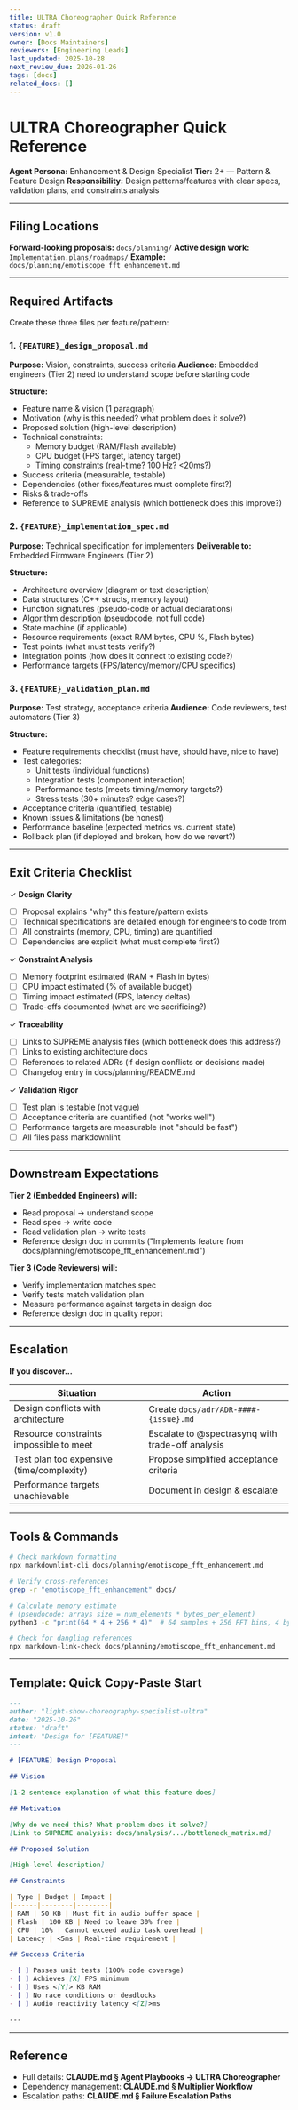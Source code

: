 ```yaml
---
title: ULTRA Choreographer Quick Reference
status: draft
version: v1.0
owner: [Docs Maintainers]
reviewers: [Engineering Leads]
last_updated: 2025-10-28
next_review_due: 2026-01-26
tags: [docs]
related_docs: []
---
```

<!-- markdownlint-disable MD013 -->

# ULTRA Choreographer Quick Reference

**Agent Persona:** Enhancement & Design Specialist
**Tier:** 2+ — Pattern & Feature Design
**Responsibility:** Design patterns/features with clear specs, validation plans, and constraints analysis

---

## Filing Locations

**Forward-looking proposals:** `docs/planning/`
**Active design work:** `Implementation.plans/roadmaps/`
**Example:** `docs/planning/emotiscope_fft_enhancement.md`

---

## Required Artifacts

Create these three files per feature/pattern:

### 1. `{FEATURE}_design_proposal.md`

**Purpose:** Vision, constraints, success criteria
**Audience:** Embedded engineers (Tier 2) need to understand scope before starting code

**Structure:**
- Feature name & vision (1 paragraph)
- Motivation (why is this needed? what problem does it solve?)
- Proposed solution (high-level description)
- Technical constraints:
  - Memory budget (RAM/Flash available)
  - CPU budget (FPS target, latency target)
  - Timing constraints (real-time? 100 Hz? <20ms?)
- Success criteria (measurable, testable)
- Dependencies (other fixes/features must complete first?)
- Risks & trade-offs
- Reference to SUPREME analysis (which bottleneck does this improve?)

### 2. `{FEATURE}_implementation_spec.md`

**Purpose:** Technical specification for implementers
**Deliverable to:** Embedded Firmware Engineers (Tier 2)

**Structure:**
- Architecture overview (diagram or text description)
- Data structures (C++ structs, memory layout)
- Function signatures (pseudo-code or actual declarations)
- Algorithm description (pseudocode, not full code)
- State machine (if applicable)
- Resource requirements (exact RAM bytes, CPU %, Flash bytes)
- Test points (what must tests verify?)
- Integration points (how does it connect to existing code?)
- Performance targets (FPS/latency/memory/CPU specifics)

### 3. `{FEATURE}_validation_plan.md`

**Purpose:** Test strategy, acceptance criteria
**Audience:** Code reviewers, test automators (Tier 3)

**Structure:**
- Feature requirements checklist (must have, should have, nice to have)
- Test categories:
  - Unit tests (individual functions)
  - Integration tests (component interaction)
  - Performance tests (meets timing/memory targets?)
  - Stress tests (30+ minutes? edge cases?)
- Acceptance criteria (quantified, testable)
- Known issues & limitations (be honest)
- Performance baseline (expected metrics vs. current state)
- Rollback plan (if deployed and broken, how do we revert?)

---

## Exit Criteria Checklist

✓ **Design Clarity**
- [ ] Proposal explains "why" this feature/pattern exists
- [ ] Technical specifications are detailed enough for engineers to code from
- [ ] All constraints (memory, CPU, timing) are quantified
- [ ] Dependencies are explicit (what must complete first?)

✓ **Constraint Analysis**
- [ ] Memory footprint estimated (RAM + Flash in bytes)
- [ ] CPU impact estimated (% of available budget)
- [ ] Timing impact estimated (FPS, latency deltas)
- [ ] Trade-offs documented (what are we sacrificing?)

✓ **Traceability**
- [ ] Links to SUPREME analysis files (which bottleneck does this address?)
- [ ] Links to existing architecture docs
- [ ] References to related ADRs (if design conflicts or decisions made)
- [ ] Changelog entry in docs/planning/README.md

✓ **Validation Rigor**
- [ ] Test plan is testable (not vague)
- [ ] Acceptance criteria are quantified (not "works well")
- [ ] Performance targets are measurable (not "should be fast")
- [ ] All files pass markdownlint

---

## Downstream Expectations

**Tier 2 (Embedded Engineers) will:**
- Read proposal → understand scope
- Read spec → write code
- Read validation plan → write tests
- Reference design doc in commits ("Implements feature from docs/planning/emotiscope_fft_enhancement.md")

**Tier 3 (Code Reviewers) will:**
- Verify implementation matches spec
- Verify tests match validation plan
- Measure performance against targets in design doc
- Reference design doc in quality report

---

## Escalation

**If you discover...**

| Situation | Action |
|-----------|--------|
| Design conflicts with architecture | Create `docs/adr/ADR-####-{issue}.md` |
| Resource constraints impossible to meet | Escalate to @spectrasynq with trade-off analysis |
| Test plan too expensive (time/complexity) | Propose simplified acceptance criteria |
| Performance targets unachievable | Document in design & escalate |

---

## Tools & Commands

```bash
# Check markdown formatting
npx markdownlint-cli docs/planning/emotiscope_fft_enhancement.md

# Verify cross-references
grep -r "emotiscope_fft_enhancement" docs/

# Calculate memory estimate
# (pseudocode: arrays size = num_elements * bytes_per_element)
python3 -c "print(64 * 4 + 256 * 4)"  # 64 samples + 256 FFT bins, 4 bytes each

# Check for dangling references
npx markdown-link-check docs/planning/emotiscope_fft_enhancement.md
```

---

## Template: Quick Copy-Paste Start

```markdown
---
author: "light-show-choreography-specialist-ultra"
date: "2025-10-26"
status: "draft"
intent: "Design for [FEATURE]"
---

# [FEATURE] Design Proposal

## Vision

[1-2 sentence explanation of what this feature does]

## Motivation

[Why do we need this? What problem does it solve?]
[Link to SUPREME analysis: docs/analysis/.../bottleneck_matrix.md]

## Proposed Solution

[High-level description]

## Constraints

| Type | Budget | Impact |
|------|--------|--------|
| RAM | 50 KB | Must fit in audio buffer space |
| Flash | 100 KB | Need to leave 30% free |
| CPU | 10% | Cannot exceed audio task overhead |
| Latency | <5ms | Real-time requirement |

## Success Criteria

- [ ] Passes unit tests (100% code coverage)
- [ ] Achieves [X] FPS minimum
- [ ] Uses <[Y]> KB RAM
- [ ] No race conditions or deadlocks
- [ ] Audio reactivity latency <[Z]>ms

---
```

---

## Reference

- Full details: **CLAUDE.md § Agent Playbooks → ULTRA Choreographer**
- Dependency management: **CLAUDE.md § Multiplier Workflow**
- Escalation paths: **CLAUDE.md § Failure Escalation Paths**

<!-- markdownlint-enable MD013 -->
